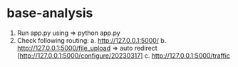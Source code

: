 # base-analysis
1. Run app.py using => python app.py
2. Check following routing:
   a. http://127.0.0.1:5000/
   b. http://127.0.0.1:5000/file_upload => auto redirect [http://127.0.0.1:5000/configure/20230317]
   c. http://127.0.0.1:5000/traffic

